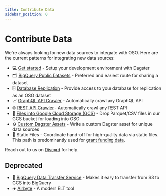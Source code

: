 ```yaml
---
title: Contribute Data
sidebar_position: 0
---
```


# Contribute Data

We're always looking for new data sources to integrate with OSO. Here are the current patterns for integrating new data sources:

- 💻 [Get started](./setup/index.md) - Setup your development environment with Dagster
- 🗂️ [BigQuery Public Datasets](./bigquery.md) - Preferred and easiest route for sharing a dataset
- 🗄️ [Database Replication](./database.md) - Provide access to your database for replication as an OSO dataset
- 📈 [GraphQL API Crawler](./graphql-api.md) - Automatically crawl any GraphQL API
- 🌐 [REST API Crawler](./rest-api.md) - Automatically crawl any REST API
- 📁 [Files into Google Cloud Storage (GCS)](./gcs.md) - Drop Parquet/CSV files in our GCS bucket for loading into OSO
- ⚙️ [Custom Dagster Assets](./dagster.md) - Write a custom Dagster asset for unique data sources
- 📜 Static Files - Coordinate hand-off for high-quality data via static files. This path is predominantly used for [grant funding data](./funding-data.md).

Reach out to us on [Discord](https://www.opensource.observer/discord) for help.

## Deprecated

- 🔁 [BigQuery Data Transfer Service](./bq-data-transfer.md) - Makes it easy to transfer from S3 to GCS into BigQuery
- ✈️ [Airbyte](./airbyte.md) - A modern ELT tool
